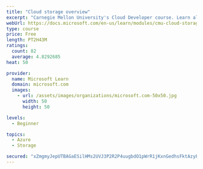 ```yaml
---
title: "Cloud storage overview"
excerpt: "Carnegie Mellon University's Cloud Developer course. Learn all about data and get an overview of how it's stored, including local and distributed file systems, databases, and object storage."
webUrl: https://docs.microsoft.com/en-us/learn/modules/cmu-cloud-storage/
type: course
price: Free
length: PT2H43M
ratings:
  count: 82
  average: 4.8292685
heat: 50

provider:
  name: Microsoft Learn
  domain: microsoft.com
  images:
    - url: /assets/images/organizations/microsoft.com-50x50.jpg
      width: 50
      height: 50

levels:
  - Beginner

topics:
  - Azure
  - Storage

secured: "xZmgmyJepUTBAGaESilHMs2UVJ3P2R2P4uugbdO1pWrR1jKxnGedhsFktAzyPH6xIuAKhGUNuV+cjHwKlYT1g4UY0pFr0He3ntMFYKeoIBjX2iUfYQSZlfaUHb7e3KKlAMNlGSkLTBxWBdP9Nxzx6WVkWlhqPJeWG4t7iWpONm+Y7z4dUql5q9gaLlHfsqOFmcaHhy+z/3kFe/wRMhbqN5uoAI0oNIXIdWUEn92qwzKzhcFnBlsq/ZSNQWU7Z17Sn3kV1h0CFnC0E7pxwQgFZUir3sjug/1omwG63DPYQm8Aad7BTT598WG1l09+PHiDeFh1c+QnJrH/DWV4qSPdXoEnDcIkTq7aFgXEyM5qpM2DZPqMJA1cRSSDm8gzIUrcBMZ8L2bUOXngbLzaygm5jU6hmi3wAvnQvdK1SRurhvc=;stQ985ATzCgPvNYQOoAiqQ=="
---
```


